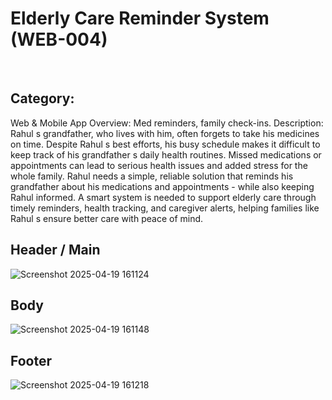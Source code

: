 <h1>Elderly Care Reminder System (WEB-004)</h1>
<br>
<h2>Category:</h2>
Web & Mobile App
Overview: Med reminders, family check-ins.
Description: Rahul s grandfather, who lives with him, often forgets to take his medicines on time. Despite
Rahul s best efforts, his busy schedule makes it difficult to keep track of his grandfather s daily health
routines. Missed medications or appointments can lead to serious health issues and added stress for the
whole family. Rahul needs a simple, reliable solution that reminds his grandfather about his medications and
appointments - while also keeping Rahul informed. A smart system is needed to support elderly care through
timely reminders, health tracking, and caregiver alerts, helping families like Rahul s ensure better care with
peace of mind.


<h2>Header / Main</h2>

![Screenshot 2025-04-19 161124](https://github.com/user-attachments/assets/859ac7dd-c155-4ac5-ba7e-a48fe5b7130b)

<h2>Body</h2>


![Screenshot 2025-04-19 161148](https://github.com/user-attachments/assets/bcb33b45-c22d-4f3a-919e-1d16c78e85e1)

<h2>Footer</h2>


![Screenshot 2025-04-19 161218](https://github.com/user-attachments/assets/060b1376-274d-44e9-ac27-2e4c9af8f23e)



